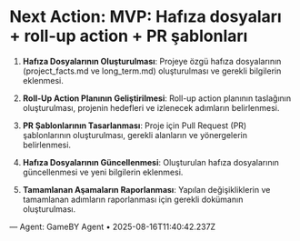# Next Action: MVP: Hafıza dosyaları + roll-up action + PR şablonları

1. **Hafıza Dosyalarının Oluşturulması**: Projeye özgü hafıza dosyalarının (project_facts.md ve long_term.md) oluşturulması ve gerekli bilgilerin eklenmesi.

2. **Roll-Up Action Planının Geliştirilmesi**: Roll-up action planının taslağının oluşturulması, projenin hedefleri ve izlenecek adımların belirlenmesi.

3. **PR Şablonlarının Tasarlanması**: Proje için Pull Request (PR) şablonlarının oluşturulması, gerekli alanların ve yönergelerin belirlenmesi.

4. **Hafıza Dosyalarının Güncellenmesi**: Oluşturulan hafıza dosyalarının güncellenmesi ve yeni bilgilerin eklenmesi.

5. **Tamamlanan Aşamaların Raporlanması**: Yapılan değişikliklerin ve tamamlanan adımların raporlanması için gerekli dokümanın oluşturulması.

— Agent: GameBY Agent • 2025-08-16T11:40:42.237Z
